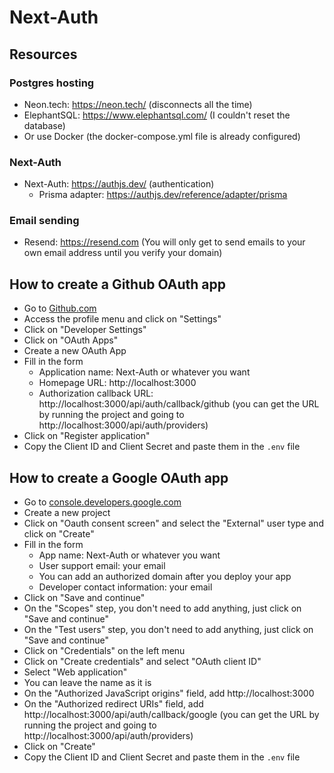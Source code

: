 # Next-Auth

## Resources

### Postgres hosting

- Neon.tech: https://neon.tech/ (disconnects all the time)
- ElephantSQL: https://www.elephantsql.com/ (I couldn't reset the database)
- Or use Docker (the docker-compose.yml file is already configured)

### Next-Auth

- Next-Auth: https://authjs.dev/ (authentication)
  - Prisma adapter: https://authjs.dev/reference/adapter/prisma

### Email sending

- Resend: https://resend.com (You will only get to send emails to your own email address until you verify your domain)

## How to create a Github OAuth app

- Go to [Github.com](https://github.com)
- Access the profile menu and click on "Settings"
- Click on "Developer Settings"
- Click on "OAuth Apps"
- Create a new OAuth App
- Fill in the form
  - Application name: Next-Auth or whatever you want
  - Homepage URL: http://localhost:3000
  - Authorization callback URL: http://localhost:3000/api/auth/callback/github (you can get the URL by running the project and going to http://localhost:3000/api/auth/providers)
- Click on "Register application"
- Copy the Client ID and Client Secret and paste them in the `.env` file

## How to create a Google OAuth app

- Go to [console.developers.google.com](https://console.developers.google.com/)
- Create a new project
- Click on "Oauth consent screen" and select the "External" user type and click on "Create"
- Fill in the form
  - App name: Next-Auth or whatever you want
  - User support email: your email
  - You can add an authorized domain after you deploy your app
  - Developer contact information: your email
- Click on "Save and continue"
- On the "Scopes" step, you don't need to add anything, just click on "Save and continue"
- On the "Test users" step, you don't need to add anything, just click on "Save and continue"
- Click on "Credentials" on the left menu
- Click on "Create credentials" and select "OAuth client ID"
- Select "Web application"
- You can leave the name as it is
- On the "Authorized JavaScript origins" field, add http://localhost:3000
- On the "Authorized redirect URIs" field, add http://localhost:3000/api/auth/callback/google (you can get the URL by running the project and going to http://localhost:3000/api/auth/providers)
- Click on "Create"
- Copy the Client ID and Client Secret and paste them in the `.env` file
